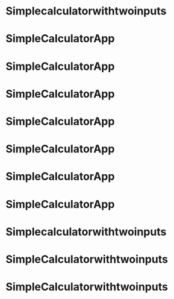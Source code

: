 # Simplecalculatorwithtwoinputs
# SimpleCalculatorApp
# SimpleCalculatorApp
# SimpleCalculatorApp
# SimpleCalculatorApp
# SimpleCalculatorApp
# SimpleCalculatorApp
# SimpleCalculatorApp
# Simplecalculatorwithtwoinputs
# SimpleCalculatorwithtwoinputs
# SimpleCalculatorwithtwoinputs
